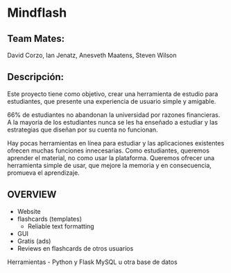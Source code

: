 # Mindflash
## Team Mates:
David Corzo, Ian Jenatz, Anesveth Maatens, Steven Wilson
## Descripción:
Este proyecto tiene como objetivo, crear una herramienta de estudio para estudiantes, que presente una experiencia de usuario simple y amigable.

66% de estudiantes no abandonan la universidad por razones financieras. A la mayoría de los estudiantes nunca se les ha enseñado a estudiar y las estrategias que diseñan por su cuenta no funcionan.

Hay pocas herramientas en línea para estudiar y las aplicaciones existentes ofrecen muchas funciones innecesarias. Como estudiantes, queremos aprender el material, no como usar la plataforma. Queremos ofrecer una herramienta simple de usar, que mejore la memoria y en consecuencia, promueva el aprendizaje.

## OVERVIEW 
* Website 
* flashcards (templates)
    * Reliable text formatting
* GUI
* Gratis (ads)
* Reviews en flashcards de otros usuarios

Herramientas -
Python y Flask
MySQL u otra base de datos

